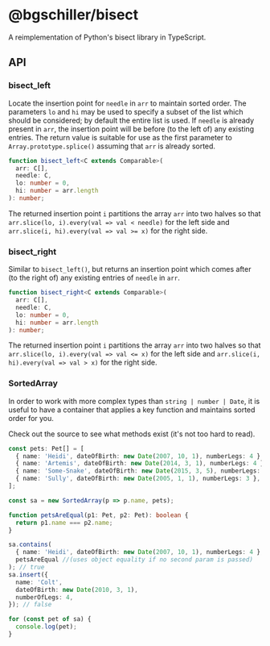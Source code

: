 # @bgschiller/bisect

A reimplementation of Python's bisect library in TypeScript.

## API

### bisect_left

Locate the insertion point for `needle` in `arr` to maintain sorted order. The parameters `lo` and `hi` may be used to specify a subset of the list which should be considered; by default the entire list is used. If `needle` is already present in `arr`, the insertion point will be before (to the left of) any existing entries. The return value is suitable for use as the first parameter to `Array.prototype.splice()` assuming that `arr` is already sorted.

```ts
function bisect_left<C extends Comparable>(
  arr: C[],
  needle: C,
  lo: number = 0,
  hi: number = arr.length
): number;
```

The returned insertion point `i` partitions the array `arr` into two halves so that `arr.slice(lo, i).every(val => val < needle)` for the left side and `arr.slice(i, hi).every(val => val >= x)` for the right side.

### bisect_right

Similar to `bisect_left()`, but returns an insertion point which comes after (to the right of) any existing entries of `needle` in `arr`.

```ts
function bisect_right<C extends Comparable>(
  arr: C[],
  needle: C,
  lo: number = 0,
  hi: number = arr.length
): number;
```

The returned insertion point `i` partitions the array `arr` into two halves so that `arr.slice(lo, i).every(val => val <= x)` for the left side and `arr.slice(i, hi).every(val => val > x)` for the right side.

### SortedArray

In order to work with more complex types than `string | number | Date`, it is useful to have a container that applies a key function and maintains sorted order for you.

Check out the source to see what methods exist (it's not too hard to read).

```ts
const pets: Pet[] = [
  { name: 'Heidi', dateOfBirth: new Date(2007, 10, 1), numberLegs: 4 },
  { name: 'Artemis', dateOfBirth: new Date(2014, 3, 1), numberLegs: 4 },
  { name: 'Some-Snake', dateOfBirth: new Date(2015, 3, 5), numberLegs: 0 },
  { name: 'Sully', dateOfBirth: new Date(2005, 1, 1), numberLegs: 3 },
];

const sa = new SortedArray(p => p.name, pets);

function petsAreEqual(p1: Pet, p2: Pet): boolean {
  return p1.name === p2.name;
}

sa.contains(
  { name: 'Heidi', dateOfBirth: new Date(2007, 10, 1), numberLegs: 4 },
  petsAreEqual //(uses object equality if no second param is passed)
); // true
sa.insert({
  name: 'Colt',
  dateOfBirth: new Date(2010, 3, 1),
  numberOfLegs: 4,
}); // false

for (const pet of sa) {
  console.log(pet);
}
```
